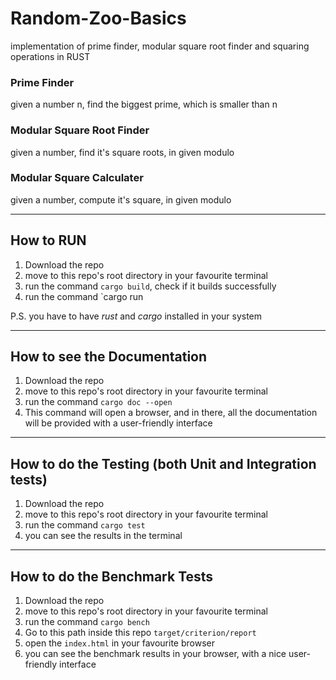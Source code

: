 # Random-Zoo-Basics
implementation of prime finder, modular square root finder and squaring operations in RUST


### Prime Finder
given a number n, find the biggest prime, which is smaller than n

### Modular Square Root Finder
given a number, find it's square roots, in given modulo


### Modular Square Calculater
given a number, compute it's square, in given modulo


---------

## How to RUN

1. Download the repo
2. move to this repo's root directory in your favourite terminal
3. run the command `cargo build`, check if it builds successfully
4. run the command `cargo run

P.S. you have to have *rust* and *cargo* installed in your system


------- 

## How to see the Documentation

1. Download the repo
2. move to this repo's root directory in your favourite terminal
3. run the command `cargo doc --open`
4. This command will open a browser, and in there, all the documentation will be provided with a user-friendly interface


------- 

## How to do the Testing (both Unit and Integration tests)

1. Download the repo
2. move to this repo's root directory in your favourite terminal
3. run the command `cargo test`
4. you can see the results in the terminal


------- 

## How to do the Benchmark Tests

1. Download the repo
2. move to this repo's root directory in your favourite terminal
3. run the command `cargo bench`
4. Go to this path inside this repo `target/criterion/report`
5. open the `index.html` in your favourite browser
6. you can see the benchmark results in your browser, with a nice user-friendly interface